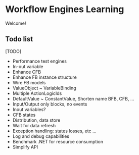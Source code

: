 # Workflow Engines Learning

Welcome!

## Todo list
[TODO]
+ Performance test engines
+ In-out variable
+ Enhance CFB
+ Enhance FB instance structure
+ Wire FB models
+ ValueObject ~ VariableBinding
+ Multiple ActionLogicIds
+ DefaultValue ~ ConstantValue, Shorten name BFB, CFB, ...
+ Input/Output only blocks, no events
+ Inout variables?
+ CFB states
+ Distribution, data store
+ Wait for data refresh
+ Exception handling: states losses, etc ...
+ Log and debug capabilities
+ Benchmark .NET for resource consumption
+ Simplify API